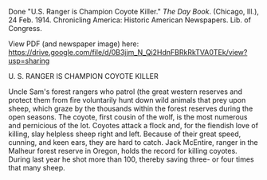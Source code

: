 
Done 
"U.S. Ranger is Champion Coyote Killer." *The Day Book*. (Chicago, Ill.), 24 Feb. 1914. Chronicling America: Historic American Newspapers. Lib. of Congress. 

View PDF (and newspaper image) here: https://drive.google.com/file/d/0B3jjm_N_Qi2HdnFBRkRkTVA0TEk/view?usp=sharing

U. S. RANGER IS CHAMPION COYOTE KILLER

Uncle Sam's forest rangers who patrol (the great western reserves and protect them from fire voluntarily hunt down wild animals that prey upon sheep, which graze by the thousands within the forest reserves during the open seasons. The coyote, first cousin of the wolf, is the most numerous and pernicious of the lot. Coyotes attack a flock and, for the fiendish love of killing, slay helpless sheep right and left. Because of their great speed, cunning, and keen ears, they are hard to catch. Jack McEntire, ranger in the Malheur forest reserve in Oregon, holds the record for killing coyotes. During last year he shot more than 100, thereby saving three- or four times that many sheep.
